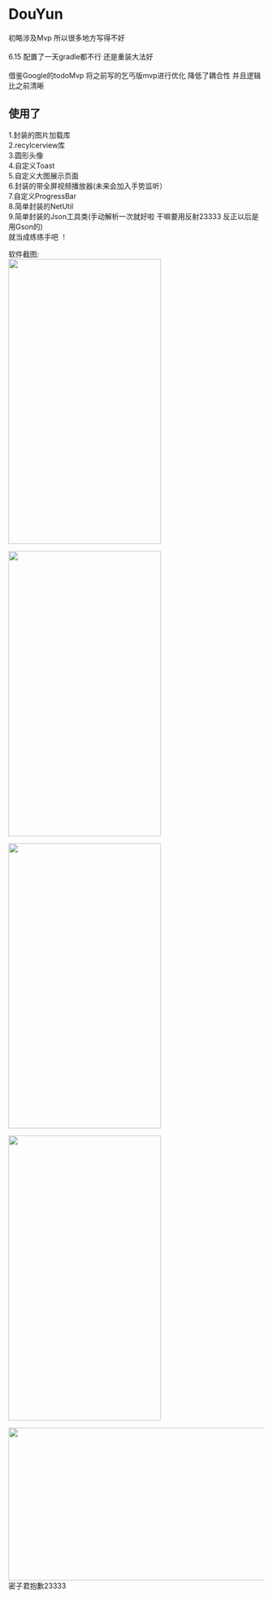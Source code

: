 # DouYun

初略涉及Mvp 所以很多地方写得不好 <br>
<br>
6.15 
配置了一天gradle都不行 还是重装大法好<br>
<br>
借鉴Google的todoMvp 将之前写的乞丐版mvp进行优化 降低了耦合性 并且逻辑比之前清晰<br>

使用了
------
1.封装的图片加载库<br>
2.recylcerview库<br>
3.圆形头像<br>
4.自定义Toast<br>
5.自定义大图展示页面 <br>
6.封装的带全屏视频播放器(未来会加入手势监听）<br>
7.自定义ProgressBar<br>
8.简单封装的NetUtil<br>
9.简单封装的Json工具类(手动解析一次就好啦 干嘛要用反射23333 反正以后是用Gson的)<br>
就当成练练手吧 ！

软件截图:<br>
<img width="300" height="560" src="https://github.com/fengxinyao1/DouYun/blob/master/app/photos/1.jpg"/><br>

<img width="300" height="560" src="https://github.com/fengxinyao1/DouYun/blob/master/app/photos/2.jpg"/><br>

<img width="300" height="560" src="https://github.com/fengxinyao1/DouYun/blob/master/app/photos/3.jpg"/><br>

<img width="300" height="560" src="https://github.com/fengxinyao1/DouYun/blob/master/app/photos/4.jpg"/><br>

<img width="560" height="300" src="https://github.com/fengxinyao1/DouYun/blob/master/app/photos/5.jpg"/><br>
密子君抱歉23333

